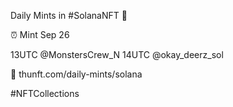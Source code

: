 Daily Mints in #SolanaNFT 🚀

⏰ Mint Sep 26

13UTC @MonstersCrew_N
14UTC @okay_deerz_sol

🔗 thunft.com/daily-mints/solana

#NFTCollections
